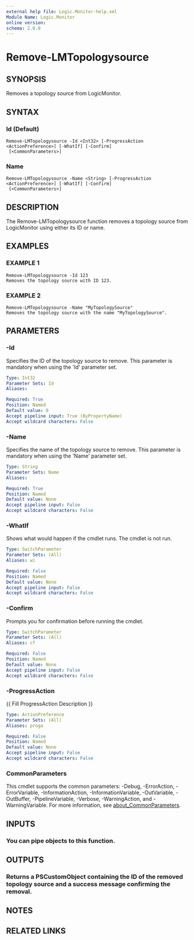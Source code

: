 ```yaml
---
external help file: Logic.Monitor-help.xml
Module Name: Logic.Monitor
online version:
schema: 2.0.0
---
```


# Remove-LMTopologysource

## SYNOPSIS
Removes a topology source from LogicMonitor.

## SYNTAX

### Id (Default)
```
Remove-LMTopologysource -Id <Int32> [-ProgressAction <ActionPreference>] [-WhatIf] [-Confirm]
 [<CommonParameters>]
```

### Name
```
Remove-LMTopologysource -Name <String> [-ProgressAction <ActionPreference>] [-WhatIf] [-Confirm]
 [<CommonParameters>]
```

## DESCRIPTION
The Remove-LMTopologysource function removes a topology source from LogicMonitor using either its ID or name.

## EXAMPLES

### EXAMPLE 1
```
Remove-LMTopologysource -Id 123
Removes the topology source with ID 123.
```

### EXAMPLE 2
```
Remove-LMTopologysource -Name "MyTopologySource"
Removes the topology source with the name "MyTopologySource".
```

## PARAMETERS

### -Id
Specifies the ID of the topology source to remove.
This parameter is mandatory when using the 'Id' parameter set.

```yaml
Type: Int32
Parameter Sets: Id
Aliases:

Required: True
Position: Named
Default value: 0
Accept pipeline input: True (ByPropertyName)
Accept wildcard characters: False
```

### -Name
Specifies the name of the topology source to remove.
This parameter is mandatory when using the 'Name' parameter set.

```yaml
Type: String
Parameter Sets: Name
Aliases:

Required: True
Position: Named
Default value: None
Accept pipeline input: False
Accept wildcard characters: False
```

### -WhatIf
Shows what would happen if the cmdlet runs.
The cmdlet is not run.

```yaml
Type: SwitchParameter
Parameter Sets: (All)
Aliases: wi

Required: False
Position: Named
Default value: None
Accept pipeline input: False
Accept wildcard characters: False
```

### -Confirm
Prompts you for confirmation before running the cmdlet.

```yaml
Type: SwitchParameter
Parameter Sets: (All)
Aliases: cf

Required: False
Position: Named
Default value: None
Accept pipeline input: False
Accept wildcard characters: False
```

### -ProgressAction
{{ Fill ProgressAction Description }}

```yaml
Type: ActionPreference
Parameter Sets: (All)
Aliases: proga

Required: False
Position: Named
Default value: None
Accept pipeline input: False
Accept wildcard characters: False
```

### CommonParameters
This cmdlet supports the common parameters: -Debug, -ErrorAction, -ErrorVariable, -InformationAction, -InformationVariable, -OutVariable, -OutBuffer, -PipelineVariable, -Verbose, -WarningAction, and -WarningVariable. For more information, see [about_CommonParameters](http://go.microsoft.com/fwlink/?LinkID=113216).

## INPUTS

### You can pipe objects to this function.
## OUTPUTS

### Returns a PSCustomObject containing the ID of the removed topology source and a success message confirming the removal.
## NOTES

## RELATED LINKS
